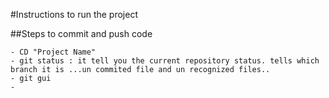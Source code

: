 #Instructions to run the project

##Steps to commit and push code

	- CD "Project Name"
	- git status : it tell you the current repository status. tells which 		branch it is ...un commited file and un recognized files..
	- git gui
	- 